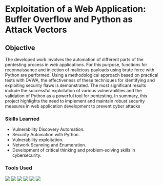 # Exploitation of a Web Application: Buffer Overflow and Python as Attack Vectors

## Objective

The developed work involves the automation of different parts of the pentesting process
in web applications. For this purpose, functions for reconnaissance and injection of malicious
payloads using brute force with Python are performed. Using a methodological approach based
on practical tests with DVWA, the effectiveness of these techniques for identifying and exploiting
security flaws is demonstrated. The most significant results include the successful exploitation
of various vulnerabilities and the validation of Python as a powerful tool for pentesting. In
summary, this project highlights the need to implement and maintain robust security measures
in web application development to prevent cyber attacks

### Skills Learned

- Vulnerability Discovery Automation.
- Security Automation with Python.
- Vulnerability exploitation.
- Network Scanning and Enumeration.
- Development of critical thinking and problem-solving skills in cybersecurity.

### Tools Used

<div>
    <img src="https://img.shields.io/badge/-Burp_Suite-7D8C6D?style=for-the-badge&logo=burp-suite&logoColor=white" />
    <img src="https://img.shields.io/badge/-VirtualBox-183A61?style=for-the-badge&logo=virtualbox&logoColor=white" />
    <img src="https://img.shields.io/badge/-Kali_Linux-557C8C?style=for-the-badge&logo=kali-linux&logoColor=white" />
    <img src="https://img.shields.io/badge/-Nmap-000000?style=for-the-badge&logo=nmap&logoColor=white" />
    <img src="https://img.shields.io/badge/-DVWA-4D4D4D?style=for-the-badge&logo=data:image/png;base64,iVBORw0KGgoAAAANSUhEUgAAABAAAAAQCAYAAAAAgAAADAAAAAABJRU5ErkJggg==&logoColor=white" />
    <img src="https://img.shields.io/badge/-Hashcat-00A8E1?style=for-the-badge&logo=data:image/png;base64,iVBORw0KGgoAAAANSUhEUgAAABAAAAAQCAYAAAAAgAAADAAAAAABJRU5ErkJggg==&logoColor=white" />
</div>

